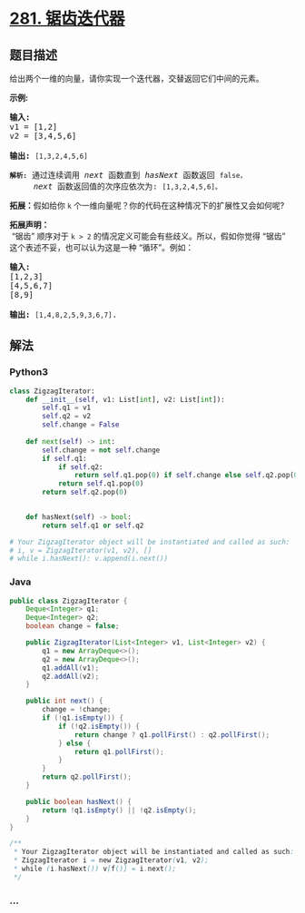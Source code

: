 # [281. 锯齿迭代器](https://leetcode-cn.com/problems/zigzag-iterator)



## 题目描述

<!-- 这里写题目描述 -->

<p>给出两个一维的向量，请你实现一个迭代器，交替返回它们中间的元素。</p>

<p><strong>示例:</strong></p>

<pre><strong>输入:</strong>
v1 = [1,2]
v2 = [3,4,5,6] 

<strong>输出:</strong> <code>[1,3,2,4,5,6]

<strong>解析:</strong></code>&nbsp;通过连续调用 <em>next</em> 函数直到 <em>hasNext</em> 函数返回 <code>false，</code>
&nbsp;    <em>next</em> 函数返回值的次序应依次为: <code>[1,3,2,4,5,6]。</code></pre>

<p><strong>拓展：</strong>假如给你&nbsp;<code>k</code>&nbsp;个一维向量呢？你的代码在这种情况下的扩展性又会如何呢?</p>

<p><strong>拓展声明：</strong><br>
&nbsp;&ldquo;锯齿&rdquo; 顺序对于&nbsp;<code>k &gt; 2</code>&nbsp;的情况定义可能会有些歧义。所以，假如你觉得 &ldquo;锯齿&rdquo; 这个表述不妥，也可以认为这是一种&nbsp;&ldquo;循环&rdquo;。例如：</p>

<pre><strong>输入:</strong>
[1,2,3]
[4,5,6,7]
[8,9]

<strong>输出: </strong><code>[1,4,8,2,5,9,3,6,7]</code>.
</pre>


## 解法

<!-- 这里可写通用的实现逻辑 -->

<!-- tabs:start -->

### **Python3**

<!-- 这里可写当前语言的特殊实现逻辑 -->

```python
class ZigzagIterator:
    def __init__(self, v1: List[int], v2: List[int]):
        self.q1 = v1
        self.q2 = v2
        self.change = False
        
    def next(self) -> int:
        self.change = not self.change
        if self.q1:
            if self.q2:
                return self.q1.pop(0) if self.change else self.q2.pop(0)
            return self.q1.pop(0)
        return self.q2.pop(0)
        

    def hasNext(self) -> bool:
        return self.q1 or self.q2

# Your ZigzagIterator object will be instantiated and called as such:
# i, v = ZigzagIterator(v1, v2), []
# while i.hasNext(): v.append(i.next())
```

### **Java**

<!-- 这里可写当前语言的特殊实现逻辑 -->

```java
public class ZigzagIterator {
    Deque<Integer> q1;
    Deque<Integer> q2;
    boolean change = false;

    public ZigzagIterator(List<Integer> v1, List<Integer> v2) {
        q1 = new ArrayDeque<>();
        q2 = new ArrayDeque<>();
        q1.addAll(v1);
        q2.addAll(v2);
    }

    public int next() {
        change = !change;
        if (!q1.isEmpty()) {
            if (!q2.isEmpty()) {
                return change ? q1.pollFirst() : q2.pollFirst();
            } else {
                return q1.pollFirst();
            }
        }
        return q2.pollFirst();
    }

    public boolean hasNext() {
        return !q1.isEmpty() || !q2.isEmpty();
    }
}

/**
 * Your ZigzagIterator object will be instantiated and called as such:
 * ZigzagIterator i = new ZigzagIterator(v1, v2);
 * while (i.hasNext()) v[f()] = i.next();
 */
```

### **...**

```

```

<!-- tabs:end -->
